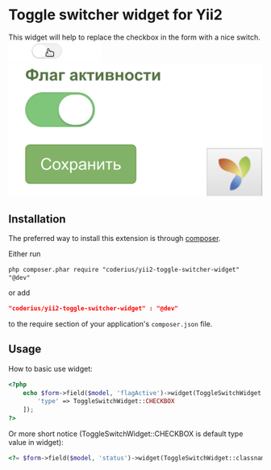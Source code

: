 Toggle switcher widget for Yii2
===============================


This widget will help to replace the checkbox in the form with a nice switch.
![alt text](https://github.com/coderius/github-images/blob/master/ezgif.com-optimize.gif "Toggle switcher widget example")
![alt text](https://github.com/coderius/github-images/blob/master/Kazam_screenshot_00003.png "Toggle switcher widget example")

Installation
------------
The preferred way to install this extension is through [composer](http://getcomposer.org/download/).

Either run

```
php composer.phar require "coderius/yii2-toggle-switcher-widget" "@dev"
```

or add

```json
"coderius/yii2-toggle-switcher-widget" : "@dev"
```

to the require section of your application's `composer.json` file.

Usage
-----
How to basic use widget:

```php
<?php 
    echo $form->field($model, 'flagActive')->widget(ToggleSwitchWidget::classname(), [
        'type' => ToggleSwitchWidget::CHECKBOX
    ]); 
?>

```
Or more short notice (ToggleSwitchWidget::CHECKBOX is default type value in widget):

```php
<?= $form->field($model, 'status')->widget(ToggleSwitchWidget::classname()); ?>
```
